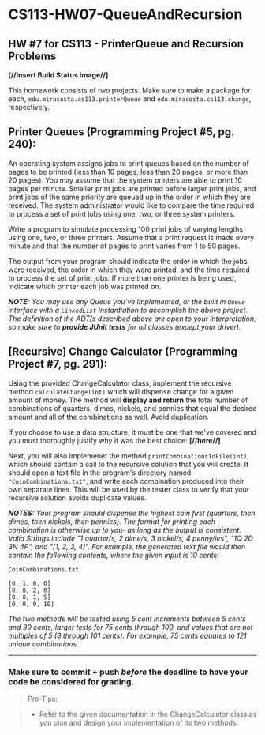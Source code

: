 # CS113-HW07-QueueAndRecursion
## HW #7 for CS113 - PrinterQueue and Recursion Problems

**[//Insert Build Status Image//]**

This homework consists of two projects. Make sure to make a package for each, `edu.miracosta.cs113.printerQueue` and `edu.miracosta.cs113.change`, respectively.


## Printer Queues (Programming Project #5, pg. 240):
An operating system assigns jobs to print queues based on the number of pages to be printed (less than 10 pages, less than 20 pages, or more than 20 pages). You may assume that the system printers are able to print 10 pages per minute. Smaller print jobs are printed before larger print jobs, and print jobs of the same priority are queued up in the order in which they are received. The system administrator would like to compare the time required to process a set of print jobs using one, two, or three system printers.

Write a program to simulate processing 100 print jobs of varying lengths using one, two, or three printers. Assume that a print request is made every minute and that the number of pages to print varies from 1 to 50 pages.

The output from your program should indicate the order in which the jobs were received, the order in which they were printed, and the time required to process the set of print jobs. If more than one printer is being used, indicate which printer each job was printed on.

**_NOTE:_** _You may use any Queue you’ve implemented, or the built in `Queue` interface with a `LinkedList` instantiation to accomplish the above project. The definition of the ADT/s described above are open to your interpretation, so make sure to **provide JUnit tests** for all classes (except your driver)._


## [Recursive] Change Calculator (Programming Project #7, pg. 291):

Using the provided ChangeCalculator class, implement the recursive method `calculateChange(int)` which will dispense change for a given amount of money. The method will **display and return** the total number of combinations of quarters, dimes, nickels, and pennies that equal the desired amount and all of the combinations as well. Avoid duplication. 

If you choose to use a data structure, it must be one that we've covered and you must thoroughly justify why it was the best choice: **[//here//]**

Next, you will also implemenet the method `printCombinationsToFile(int)`, which should contain a call to the recursive solution that you will create. It should open a text file in the program's directory named `"CoinCombinations.txt"`, and write each combination produced into their own separate lines. This will be used by the tester class to verify that your recursive solution avoids duplicate values. 

**_NOTES:_** _Your program should dispense the highest coin first (quarters, then dimes, then nickels, then pennies). The format for printing each combination is otherwise up to you- as long as the output is consistent. Valid Strings include "1 quarter/s, 2 dime/s, 3 nickel/s, 4 penny/ies", "1Q 2D 3N 4P", and "[1, 2, 3, 4]". For example, the generated text file would then contain the following contents, where the given input is 10 cents:_

`CoinCombinations.txt`

``` 
[0, 1, 0, 0]
[0, 0, 2, 0]
[0, 0, 1, 5]
[0, 0, 0, 10]

``` 

_The two methods will be tested using 5 cent increments between 5 cents and 30 cents, larger tests for 75 cents through 100, and values that are not multiples of 5 (3 through 101 cents). For example, 75 cents equates to 121 unique combinations._


----------


### Make sure to commit + push *before* the deadline to have your code be considered for grading.



>Pro-Tips:

>- Refer to the given documentation in the ChangeCalculator class as you plan and design your implementation of its two methods. 
